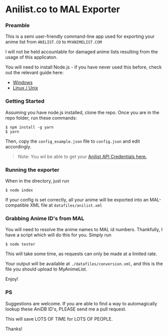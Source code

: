 Anilist.co to MAL Exporter
==========================

### Preamble
This is a semi user-friendly command-line app used for exporting your anime list
from `ANILIST.CO` to `MYANIMELIST.COM`

I will not be held accountable for damaged anime lists resulting from
the usage of this applicaton.

You will need to install Node.js - if you have never used this before,
check out the relevant guide here:
- [Windows](https://github.com/carl-eis/Ultimate.Setup/wiki/Windows-Setup)
- [Linux / Unix](https://github.com/carl-eis/Ultimate.Setup/wiki/Node.js-Linux)

### Getting Started

Assuming you have node.js installed, clone the repo. Once you are in
the repo folder, run these commands:

    $ npm install -g yarn
    $ yarn

Then, copy the `config_example.json` file to `config.json` and edit
accordingly.

> Note: You wil be able to get your [Anilist API Credentials here.](https://anilist.co/settings/developer)

### Running the exporter

When in the directory, just run

    $ node index

If your config is set correctly, all your anime will be exported into an
MAL-compatible XML file at `datafiles/anilist.xml`

### Grabbing Anime ID's from MAL

You will need to resolve the anime names to MAL id numbers. Thankfully, I have 
a script which will do this for you. Simply run 

	$ node tester

This will take some time, as requests can only be made at a limited rate.

Your output will be available at `./datafiles/conversion.xml`, and this is 
the file you should upload to MyAnimeList. 

Enjoy!

### PS

Suggestions are welcome. If you are able to find a way to automagically
lookup these AniDB ID's, PLEASE send me a pull request.

This will save LOTS OF TIME for LOTS OF PEOPLE.

Thanks!